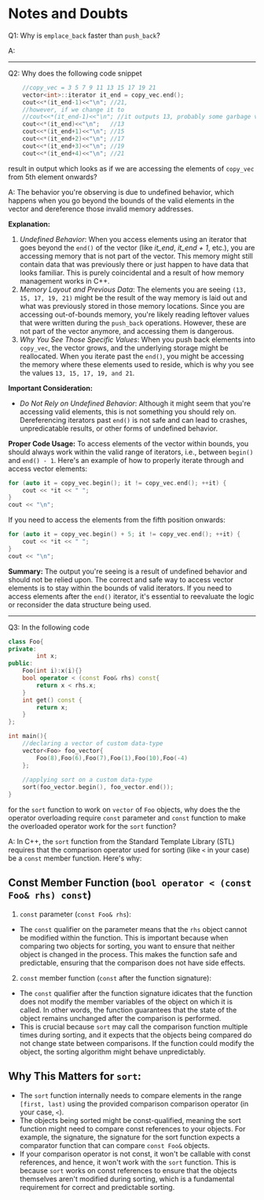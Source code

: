 #  Notes and Doubts
Q1: Why is `emplace_back` faster than `push_back`?

A: 

-----
Q2: Why does the following code snippet
```C++
    //copy_vec = 3 5 7 9 11 13 15 17 19 21
    vector<int>::iterator it_end = copy_vec.end();
    cout<<*(it_end-1)<<"\n"; //21,
    //however, if we change it to
    //cout<<*(it_end-1)<<"\n"; //it outputs 13, probably some garbage value
    cout<<*(it_end)<<"\n";   //13
    cout<<*(it_end+1)<<"\n"; //15
    cout<<*(it_end+2)<<"\n"; //17
    cout<<*(it_end+3)<<"\n"; //19
    cout<<*(it_end+4)<<"\n"; //21
```
result in output which looks as if we are accessing the elements of `copy_vec` from 5th element onwards?

A: The behavior you're observing is due to undefined behavior, which happens when you go beyond the bounds of the valid elements in the vector and dereference those invalid memory addresses.

**Explanation:**
1. *Undefined Behavior*: When you access elements using an iterator that goes beyond the `end()` of the vector (like *it_end*, *it_end + 1*, etc.), you are accessing memory that is not part of the vector. This memory might still contain data that was previously there or just happen to have data that looks familiar. This is purely coincidental and a result of how memory management works in C++.
2. *Memory Layout and Previous Data*: The elements you are seeing `(13, 15, 17, 19, 21)` might be the result of the way memory is laid out and what was previously stored in those memory locations. Since you are accessing out-of-bounds memory, you're likely reading leftover values that were written during the `push_back` operations. However, these are not part of the vector anymore, and accessing them is dangerous.
3. *Why You See Those Specific Values*: When you push back elements into `copy_vec`, the vector grows, and the underlying storage might be reallocated. When you iterate past the `end()`, you might be accessing the memory where these elements used to reside, which is why you see the values `13, 15, 17, 19, and 21`.

**Important Consideration:**
- *Do Not Rely on Undefined Behavior*: Although it might seem that you're accessing valid elements, this is not something you should rely on. Dereferencing iterators past `end()` is not safe and can lead to crashes, unpredicatable results, or other forms of undefined behavior.

**Proper Code Usage:**
To access elements of the vector within bounds, you should always work within the valid range of iterators, i.e., between `begin()` and `end() - 1`. Here's an example of how to properly iterate through and access vector elements:
```c++
for (auto it = copy_vec.begin(); it != copy_vec.end(); ++it) {
    cout << *it << " ";
}
cout << "\n";
```
If you need to access the elements from the fifth position onwards:
```C++
for (auto it = copy_vec.begin() + 5; it != copy_vec.end(); ++it) {
    cout << *it << " ";
}
cout << "\n";
```
**Summary:**
The output you're seeing is a result of undefined behavior and should not be relied upon. The correct and safe way to access vector elements is to stay within the bounds of valid iterators. If you need to access elements after the `end()` iterator, it's essential to reevaluate the logic or reconsider the data structure being used.

---
Q3: In the following code
```C++
class Foo{
private:
        int x;
public:
    Foo(int i):x(i){}
    bool operator < (const Foo& rhs) const{
        return x < rhs.x;
    }
    int get() const {
        return x;
    }
};

int main(){
    //declaring a vector of custom data-type
    vector<Foo> foo_vector{
        Foo(8),Foo(6),Foo(7),Foo(1),Foo(10),Foo(-4)
    };
    
    //applying sort on a custom data-type
    sort(foo_vector.begin(), foo_vector.end());
}
```
for the `sort` function to work on `vector` of `Foo` objects, why does the the operator overloading require `const` parameter and `const` function to make the overloaded operator work for the `sort` function?

A: In C++, the `sort` function from the Standard Template Library (STL) requires that the comparison operator used for sorting (like `<` in your case) be a `const` member function. Here's why:

## Const Member Function (`bool operator < (const Foo& rhs) const`)
1. `const` parameter (`const Foo& rhs`):
- The `const` qualifier on the parameter means that the `rhs` object cannot be modified within the function. This is important because when comparing two objects for sorting, you want to ensure that neither object is changed in the process. This makes the function safe and predictable, ensuring that the comparison does not have side effects.
2. `const` member function (`const` after the function signature):
- The `const` qualifier after the function signature idicates that the function does not modify the member variables of the object on which it is called. In other words, the function guarantees that the state of the object remains unchanged after the comparison is performed.
- This is crucial because `sort` may call the comparison function multiple times during sorting, and it expects that the objects being compared do not change state between comparisons. If the function could modify the object, the sorting algorithm might behave unpredictably.

## Why This Matters for `sort`:
- The `sort` function internally needs to compare elements in the range `[first, last)` using the provided comparison comparison operator (in your case, `<`).
- The objects being sorted might be const-qualified, meaning the sort function might need to compare const references to your objects. For example, the signature, the signature for the sort function expects a comparator function that can compare `const Foo&` objects.
- If your comparison operator is not const, it won't be callable with const references, and hence, it won't work with the `sort` function. This is because `sort` works on const references to ensure that the objects themselves aren't modified during sorting, which is a fundamental requirement for correct and predictable sorting.


